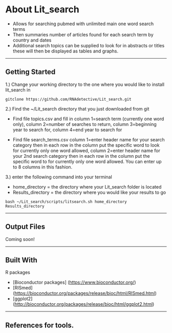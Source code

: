 # About Lit_search
 
* Allows for searching pubmed with unlimited main one word search terms
* Then summaries number of articles found for each search term by country and dates
* Additional search topics can be supplied to look for in abstracts or titles these will then be displayed as tables and graphs.

___

## Getting Started
1.) Change your working directory to the one where you would like to install lit_search in

```
gitclone https://github.com/RNAdetective/Lit_search.git
```

2.) Find the ~/Lit_search directory that you just downloaded from git

   * Find file topics.csv and fill in column 1=search term (currently one word only), column 2=number of searches to return, column 3=beginning year to search for, column 4=end year to search for
   
   * Find file search_terms.csv column 1=enter header name for your search category then in each row in the column put the specific word to look for currently only one word allowed, column 2=enter header name for your 2nd search category then in each row in the column put the specific word to for currently only one word allowed. You can enter up to 8 columns in this fashion.

   
3.) enter the following command into your terminal 

   * home_directory = the directory where your Lit_search folder is located
   * Results_directory = the directory where you would like your results to go
   
```
bash ~/Lit_search/scripts/litsearch.sh home_directory Results_directory
```
___


## Output Files
Coming soon!

___

## Built With
R packages
* [Bioconductor packages] (https://www.bioconductor.org/)
* [RISmed] (https://bioconductor.org/packages/release/bioc/html/RISmed.html)
* [ggplot2] (http://bioconductor.org/packages/release/bioc/html/ggplot2.html)

___

## References for tools.



